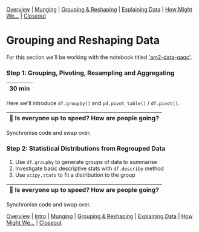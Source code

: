 [Overview](./00_overview.md) |
[Munging](./02_munging.md) |
[Grouping & Reshaping](./03_groupingreshaping.md) |
[Explaining Data](./04_explainingdata.md) |
[How Might We...](./05_howmightwe.md)  |
[Closeout](./06_closeout.md)

# Grouping and Reshaping Data

For this section we'll be working with the notebook titled
['am2-data-qaqc'](../notebooks/am2-data-qaqc.ipynb).

### Step 1: Grouping, Pivoting, Resampling and Aggregating

| 30 min |
| ------ |

Here we'll introduce `df.groupby()` and `pd.pivot_table()` / `df.pivot()`.

| :triangular_flag_on_post: Is everyone up to speed? How are people going? |
| ------------------------------------------------------------------------ |

Synchronise code and swap over.

### Step 2: Statistical Distributions from Regrouped Data

1. Use `df.groupby` to generate groups of data to summarise
1. Investigate basic descriptive stats with  `df.describe` method
1. Use `scipy.stats` to fit a distribution to the group

| :triangular_flag_on_post: Is everyone up to speed? How are people going? |
| ------------------------------------------------------------------------ |

Synchronise code and swap over.

[Overview](./00_overview.md) |
[Intro](./01_intro.md) |
[Munging](./02_munging.md) |
[Grouping & Reshaping](./03_groupingreshaping.md) |
[Explaining Data](./04_explainingdata.md) |
[How Might We...](./05_howmightwe.md)  |
[Closeout](./06_closeout.md)
